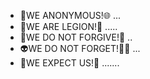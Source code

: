 - 👤WE ANONYMOUS!🌐 ...
- 👥WE ARE LEGION!🤝 .....
- 👣WE DO NOT FORGIVE!🙏 ..
- 👽WE DO NOT FORGET!🤙🏼 ...
- 🤖WE EXPECT US!🦾 .......

<!---
GhostddosAttacker/GhostddosAttacker is a ✨ special ✨ repository because its `README.md` (this file) appears on your GitHub profile.
You can click the Preview link to take a look at your changes.
--->
